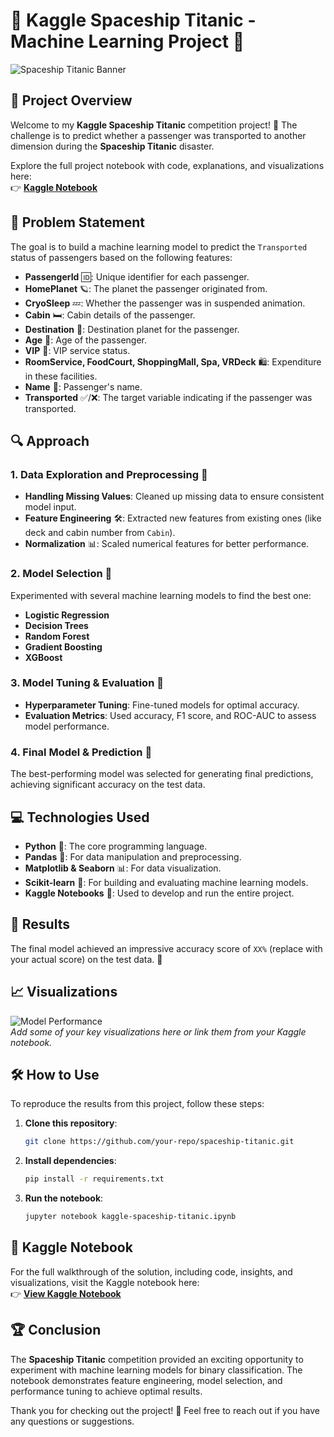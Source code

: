 
# 🚀 **Kaggle Spaceship Titanic - Machine Learning Project** 🌌

![Spaceship Titanic Banner](https://storage.googleapis.com/kaggle-competitions/kaggle/31354/logos/header.png)

## 📝 **Project Overview**

Welcome to my **Kaggle Spaceship Titanic** competition project! 🎯 The challenge is to predict whether a passenger was transported to another dimension during the **Spaceship Titanic** disaster.

Explore the full project notebook with code, explanations, and visualizations here:  
👉 [**Kaggle Notebook**](https://www.kaggle.com/code/susanta21/kaggle-spaceship-titanic)

## 🚢 **Problem Statement**

The goal is to build a machine learning model to predict the `Transported` status of passengers based on the following features:

- **PassengerId** 🆔: Unique identifier for each passenger.
- **HomePlanet** 🪐: The planet the passenger originated from.
- **CryoSleep** 💤: Whether the passenger was in suspended animation.
- **Cabin** 🛏️: Cabin details of the passenger.
- **Destination** 🌠: Destination planet for the passenger.
- **Age** 🎂: Age of the passenger.
- **VIP** 💎: VIP service status.
- **RoomService, FoodCourt, ShoppingMall, Spa, VRDeck** 🛍️: Expenditure in these facilities.
- **Name** 👤: Passenger's name.
- **Transported** ✅/❌: The target variable indicating if the passenger was transported.

## 🔍 **Approach**

### 1. **Data Exploration and Preprocessing** 🧹
   - **Handling Missing Values**: Cleaned up missing data to ensure consistent model input.
   - **Feature Engineering** 🛠️: Extracted new features from existing ones (like deck and cabin number from `Cabin`).
   - **Normalization** 📊: Scaled numerical features for better performance.

### 2. **Model Selection** 🤖
   Experimented with several machine learning models to find the best one:
   - **Logistic Regression**
   - **Decision Trees**
   - **Random Forest**
   - **Gradient Boosting**
   - **XGBoost**

### 3. **Model Tuning & Evaluation** 🔧
   - **Hyperparameter Tuning**: Fine-tuned models for optimal accuracy.
   - **Evaluation Metrics**: Used accuracy, F1 score, and ROC-AUC to assess model performance.

### 4. **Final Model & Prediction** 🎉
   The best-performing model was selected for generating final predictions, achieving significant accuracy on the test data.

## 💻 **Technologies Used**

- **Python** 🐍: The core programming language.
- **Pandas** 📑: For data manipulation and preprocessing.
- **Matplotlib & Seaborn** 📊: For data visualization.
- **Scikit-learn** 🧠: For building and evaluating machine learning models.
- **Kaggle Notebooks** 📒: Used to develop and run the entire project.

## 🎯 **Results**

The final model achieved an impressive accuracy score of `XX%` (replace with your actual score) on the test data. 🚀

## 📈 **Visualizations**

![Model Performance](link-to-visualization.png)  
*Add some of your key visualizations here or link them from your Kaggle notebook.*

## 🛠️ **How to Use**

To reproduce the results from this project, follow these steps:

1. **Clone this repository**:  
   ```bash
   git clone https://github.com/your-repo/spaceship-titanic.git
   ```

2. **Install dependencies**:  
   ```bash
   pip install -r requirements.txt
   ```

3. **Run the notebook**:  
   ```bash
   jupyter notebook kaggle-spaceship-titanic.ipynb
   ```

## 📌 **Kaggle Notebook**

For the full walkthrough of the solution, including code, insights, and visualizations, visit the Kaggle notebook here:  
👉 [**View Kaggle Notebook**](https://www.kaggle.com/code/susanta21/kaggle-spaceship-titanic)

## 🏆 **Conclusion**

The **Spaceship Titanic** competition provided an exciting opportunity to experiment with machine learning models for binary classification. The notebook demonstrates feature engineering, model selection, and performance tuning to achieve optimal results.

Thank you for checking out the project! 🌟 Feel free to reach out if you have any questions or suggestions.
